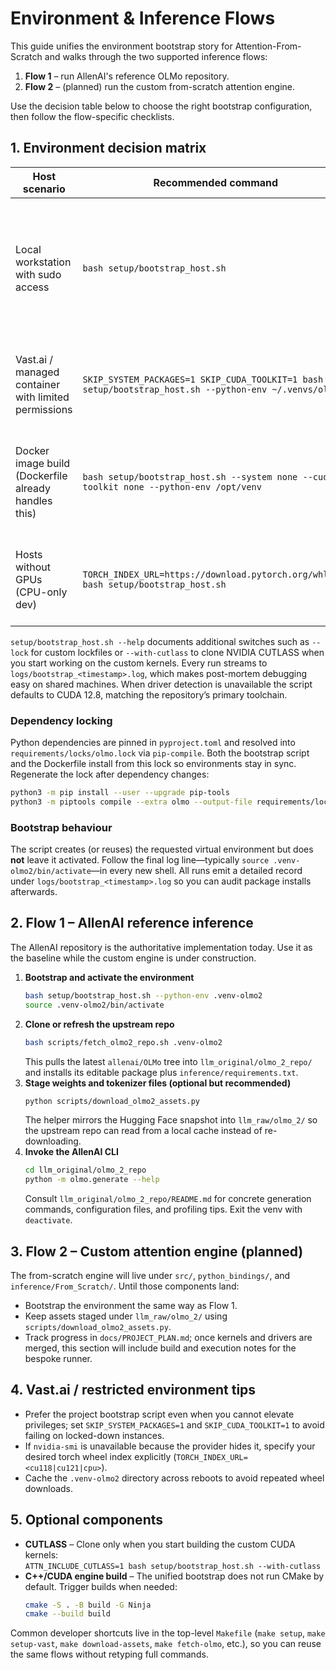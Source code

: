 # Environment & Inference Flows

This guide unifies the environment bootstrap story for Attention-From-Scratch
and walks through the two supported inference flows:

1. **Flow 1** – run AllenAI's reference OLMo repository.
2. **Flow 2** – (planned) run the custom from-scratch attention engine.

Use the decision table below to choose the right bootstrap configuration, then
follow the flow-specific checklists.

## 1. Environment decision matrix

| Host scenario | Recommended command | Notes |
| ------------- | ------------------ | ----- |
| Local workstation with sudo access | `bash setup/bootstrap_host.sh` | Installs system packages, detects the NVIDIA driver, provisions a compatible CUDA toolkit, and creates `.venv-olmo2`. |
| Vast.ai / managed container with limited permissions | `SKIP_SYSTEM_PACKAGES=1 SKIP_CUDA_TOOLKIT=1 bash setup/bootstrap_host.sh --python-env ~/.venvs/olmo` | Reuses preinstalled drivers/toolkit and only manages the virtual environment. |
| Docker image build (Dockerfile already handles this) | `bash setup/bootstrap_host.sh --system none --cuda-toolkit none --python-env /opt/venv` | Used inside the bundled Dockerfile; can be run manually in other container workflows. |
| Hosts without GPUs (CPU-only dev) | `TORCH_INDEX_URL=https://download.pytorch.org/whl/cpu bash setup/bootstrap_host.sh` | Installs CPU torch wheels; useful for validating the AllenAI CLI without CUDA. |

`setup/bootstrap_host.sh --help` documents additional switches such as
`--lock` for custom lockfiles or `--with-cutlass` to clone NVIDIA CUTLASS when
you start working on the custom kernels. Every run streams to
`logs/bootstrap_<timestamp>.log`, which makes post-mortem debugging easy on
shared machines. When driver detection is unavailable the script defaults to
CUDA 12.8, matching the repository’s primary toolchain.

### Dependency locking

Python dependencies are pinned in `pyproject.toml` and resolved into
`requirements/locks/olmo.lock` via `pip-compile`. Both the bootstrap script and
the Dockerfile install from this lock so environments stay in sync. Regenerate
the lock after dependency changes:

```bash
python3 -m pip install --user --upgrade pip-tools
python3 -m piptools compile --extra olmo --output-file requirements/locks/olmo.lock pyproject.toml
```

### Bootstrap behaviour

The script creates (or reuses) the requested virtual environment but does **not**
leave it activated. Follow the final log line—typically
`source .venv-olmo2/bin/activate`—in every new shell. All runs emit a detailed
record under `logs/bootstrap_<timestamp>.log` so you can audit package installs
afterwards.

## 2. Flow 1 – AllenAI reference inference

The AllenAI repository is the authoritative implementation today. Use it as the
baseline while the custom engine is under construction.

1. **Bootstrap and activate the environment**
   ```bash
   bash setup/bootstrap_host.sh --python-env .venv-olmo2
   source .venv-olmo2/bin/activate
   ```
2. **Clone or refresh the upstream repo**
   ```bash
   bash scripts/fetch_olmo2_repo.sh .venv-olmo2
   ```
   This pulls the latest `allenai/OLMo` tree into `llm_original/olmo_2_repo/` and
   installs its editable package plus `inference/requirements.txt`.
3. **Stage weights and tokenizer files (optional but recommended)**
   ```bash
   python scripts/download_olmo2_assets.py
   ```
   The helper mirrors the Hugging Face snapshot into `llm_raw/olmo_2/` so the
   upstream repo can read from a local cache instead of re-downloading.
4. **Invoke the AllenAI CLI**
   ```bash
   cd llm_original/olmo_2_repo
   python -m olmo.generate --help
   ```
   Consult `llm_original/olmo_2_repo/README.md` for concrete generation commands,
   configuration files, and profiling tips. Exit the venv with `deactivate`.

## 3. Flow 2 – Custom attention engine (planned)

The from-scratch engine will live under `src/`, `python_bindings/`, and
`inference/From_Scratch/`. Until those components land:

- Bootstrap the environment the same way as Flow 1.
- Keep assets staged under `llm_raw/olmo_2/` using `scripts/download_olmo2_assets.py`.
- Track progress in `docs/PROJECT_PLAN.md`; once kernels and drivers are merged,
  this section will include build and execution notes for the bespoke runner.

## 4. Vast.ai / restricted environment tips

- Prefer the project bootstrap script even when you cannot elevate privileges;
  set `SKIP_SYSTEM_PACKAGES=1` and `SKIP_CUDA_TOOLKIT=1` to avoid failing on
  locked-down instances.
- If `nvidia-smi` is unavailable because the provider hides it, specify your
  desired torch wheel index explicitly (`TORCH_INDEX_URL=<cu118|cu121|cpu>`).
- Cache the `.venv-olmo2` directory across reboots to avoid repeated wheel
  downloads.

## 5. Optional components

- **CUTLASS** – Clone only when you start building the custom CUDA kernels:  
  `ATTN_INCLUDE_CUTLASS=1 bash setup/bootstrap_host.sh --with-cutlass`
- **C++/CUDA engine build** – The unified bootstrap does not run CMake by
  default. Trigger builds when needed:
  ```bash
  cmake -S . -B build -G Ninja
  cmake --build build
  ```

Common developer shortcuts live in the top-level `Makefile` (`make setup`,
`make setup-vast`, `make download-assets`, `make fetch-olmo`, etc.), so you can
reuse the same flows without retyping full commands.
